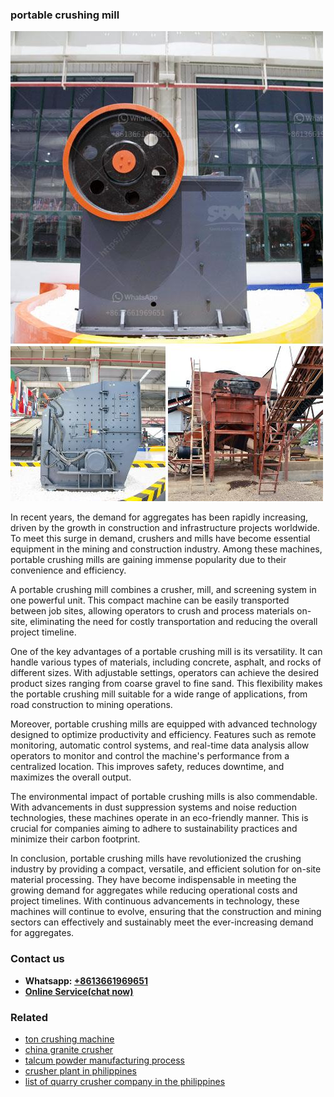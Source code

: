 <h3>portable crushing mill</h3><img src='1708498160.jpg' alt=''><p>In recent years, the demand for aggregates has been rapidly increasing, driven by the growth in construction and infrastructure projects worldwide. To meet this surge in demand, crushers and mills have become essential equipment in the mining and construction industry. Among these machines, portable crushing mills are gaining immense popularity due to their convenience and efficiency.</p><p>A portable crushing mill combines a crusher, mill, and screening system in one powerful unit. This compact machine can be easily transported between job sites, allowing operators to crush and process materials on-site, eliminating the need for costly transportation and reducing the overall project timeline.</p><p>One of the key advantages of a portable crushing mill is its versatility. It can handle various types of materials, including concrete, asphalt, and rocks of different sizes. With adjustable settings, operators can achieve the desired product sizes ranging from coarse gravel to fine sand. This flexibility makes the portable crushing mill suitable for a wide range of applications, from road construction to mining operations.</p><p>Moreover, portable crushing mills are equipped with advanced technology designed to optimize productivity and efficiency. Features such as remote monitoring, automatic control systems, and real-time data analysis allow operators to monitor and control the machine's performance from a centralized location. This improves safety, reduces downtime, and maximizes the overall output.</p><p>The environmental impact of portable crushing mills is also commendable. With advancements in dust suppression systems and noise reduction technologies, these machines operate in an eco-friendly manner. This is crucial for companies aiming to adhere to sustainability practices and minimize their carbon footprint.</p><p>In conclusion, portable crushing mills have revolutionized the crushing industry by providing a compact, versatile, and efficient solution for on-site material processing. They have become indispensable in meeting the growing demand for aggregates while reducing operational costs and project timelines. With continuous advancements in technology, these machines will continue to evolve, ensuring that the construction and mining sectors can effectively and sustainably meet the ever-increasing demand for aggregates.</p><h3>Contact us</h3><ul><li><strong>Whatsapp:&nbsp;<a href="https://wa.me/8613661969651">+8613661969651</a></strong></li><li><a href="https://swt.shibang-china.com/?git&amp;zhl&amp;portable crushing mill"><strong>Online Service(chat now)</strong></a></li></ul><h3>Related</h3><ul><li><a href='ton crushing machine.md'>ton crushing machine</a></li><li><a href='china granite crusher.md'>china granite crusher</a></li><li><a href='talcum powder manufacturing process.md'>talcum powder manufacturing process</a></li><li><a href='crusher plant in philippines.md'>crusher plant in philippines</a></li><li><a href='list of quarry crusher company in the philippines.md'>list of quarry crusher company in the philippines</a></li></ul>